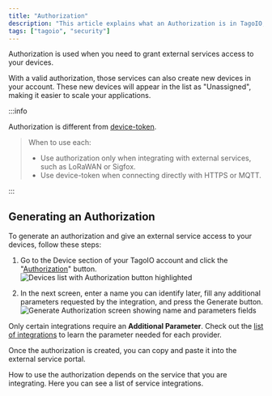 ```yaml
---
title: "Authorization"
description: "This article explains what an Authorization is in TagoIO, when to use it versus a device-token, and how to generate an authorization for integrating external services with your devices."
tags: ["tagoio", "security"]
---
```

Authorization is used when you need to grant external services access to your devices.

With a valid authorization, those services can also create new devices in your account. These new devices will appear in the list as "Unassigned", making it easier to scale your applications. 

:::info

Authorization is different from [device-token](/docs/tagoio/devices/device-token).

> When to use each:
> - Use authorization only when integrating with external services, such as LoRaWAN or Sigfox.  
> - Use device-token when connecting directly with HTTPS or MQTT.

:::

## Generating an Authorization

To generate an authorization and give an external service access to your devices, follow these steps:

1. Go to the Device section of your TagoIO account and click the "[Authorization](https://admin.tago.io/devices/authorization)" button.
   ![Devices list with Authorization button highlighted](/docs_imagem/tagoio/authorization-2.png)

2. In the next screen, enter a name you can identify later, fill any additional parameters requested by the integration, and press the Generate button.
   ![Generate Authorization screen showing name and parameters fields](/docs_imagem/tagoio/authorization-3.png)

Only certain integrations require an **Additional Parameter**. Check out the [list of integrations](/docs/tagoio/integrations/) to learn the parameter needed for each provider.

Once the authorization is created, you can copy and paste it into the external service portal.

How to use the authorization depends on the service that you are integrating. Here you can see a list of service integrations.
